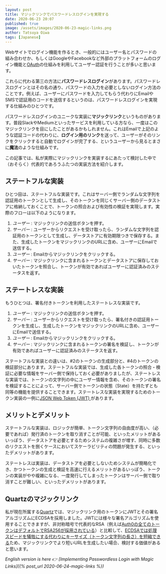 ```yaml
---
layout: post
title: マジックリンクでパスワードレスログインを実現する
date: 2020-06-23 20:07
published: true
image: /assets/images/2020-06-23-magic-links.png
author: Tatsuya Oiwa
tags: [Japanese]
---
```


Webサイトでログイン機能を作るとき、一般的にはユーザー名とパスワードの組み合わせか、もしくはGoogleやFacebookなど外部のプラットフォームのログイン機能と[OAuth](https://oauth.net/)の仕組みを利用してユーザー認証を行うことが多いと思います。

これらに代わる第三の方法に**パスワードレスログイン**があります。パスワードレスログインとはその名の通り、パスワードの入力を必要としないログイン方法のことです。例えば、ユーザーにパスワードを入力してもらう代わりにEmailやSMSで認証用のコードを送信するというのは、パスワードレスログインを実現する仕組みのひとつです。

パスワードレスログインのユニークな実装に**マジックリンク**というものがあります。普段SlackやMediumといったサービスを利用している方なら、一度はこのマジックリンクを目にしたことがあるかもしれません。これはEmailで上記のような認証コードの代わりに、**ログイン用のリンク**を送って、ユーザーがそのリンクをクリックすると自動でログインが完了する、というユーザーから見るとまさに**魔法**のような仕組みです。

この記事では、私が実際にマジックリンクを実装するにあたって検討した中で（おそらく）代表的であろうふたつの実装方法を紹介します。

## ステートフルな実装

ひとつ目は、ステートフルな実装です。これはサーバー側でランダムな文字列を認証用のトークンとして生成し、そのトークンを同じくサーバー側のデータストアに格納しておくことで、トークンの照合および有効性の検証を実現します。実際のフローは以下のようになります。

1. *ユーザー* : マジックリンクの送信ボタンを押す。
2. *サーバー* : ユーザーからリクエストを受け取ったら、ランダムな文字列を認証用のトークンとして生成し、データストアに有効期限つきで保存する。また、生成したトークンをマジックリンクのURLに含め、ユーザーにEmailで送信する。
3. *ユーザー* : Emailからマジックリンクをクリックする。
4. *サーバー* : マジックリンクに含まれるトークンとデータストアに保存しておいたトークンを照合し、トークンが有効であればユーザーに認証済みのステータスを返す。

## ステートレスな実装

もうひとつは、署名付きトークンを利用したステートレスな実装です。

1. *ユーザー* : マジックリンクの送信ボタンを押す。
2. *サーバー* : ユーザーからリクエストを受け取ったら、署名付きの認証用トークンを生成し、生成したトークンをマジックリンクのURLに含め、ユーザーにEmailで送信する。
3. *ユーザー* : Emailからマジックリンクをクリックする。
4. *サーバー* : マジックリンクに含まれるトークンの署名を検証し、トークンが有効であればユーザーに認証済みのステータスを返す。

ステートフルな実装との違いは、#2のトークンの生成部分と、#4のトークンの検証部分にあります。ステートフルな実装では、生成した各トークンの照合・検証に必要な情報をサーバー側で保持しておく必要がありましたが、ステートレスな実装では、トークンの文字列の中にユーザー情報を含め、そのトークンの署名を検証することによって、サーバー側でトークンの状態（State）を持たずとも同等の機能を提供することできます。ステートレスな実装を実現するためのトークン実装の一例に[JSON Web Token
(JWT) ](https://jwt.io/)があります。

## メリットとデメリット

ステートフルな実装は、ロジックが簡単、トークン文字列の自由度が高い、（必要であれば）発行済のトークンを取り消すことが可能、といったメリットがあるいっぽう、データストアを必要とするためシステムの複雑さが増す、同時に多数のリクエストを捌くケースにおいてスケーラビリティの問題が発生する、といったデメリットがあります。

ステートレスは実装は、データストアを必要としないためシステムが簡略化でき、かつトークンの生成と検証を高速に行えるメリットがあるいっぽう、トークンの実装がやや複雑になる、一度発行してしまったトークンはサーバー側で取り消すことが難しい、といったデメリットがあります。

## Quartzのマジックリンク

私が現在所属する[Quartz](https://qz.com)では、マジックリンク用のトークンにJWTとその署名アルゴリズムにECDSAを採用しました。JWTには様々な署名アルゴリズムを使用することできますが、非対称暗号で代表的なRSA（例えば[Auth0の全てのトークンはデフォルトでRSA256が採用されている](https://community.auth0.com/t/jwt-signing-algorithms-rs256-vs-hs256/7720/5)）と比較して、[ECDSAでは処理スピードを犠牲にする代わりにキーサイズ（トークン文字列の長さ）を短縮できる](https://auth0.com/blog/json-web-token-signing-algorithms-overview/#RSA-and-ECDSA-algorithms)ため、マジックリンクでより短いURLを生成したい場合、検討する価値があると思います。

*English version is here 👉 [Implementing Passwordless Login with Magic Links]({% post_url 2020-06-24-magic-links %})*